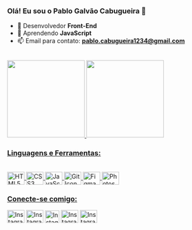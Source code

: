 ### Olá! Eu sou o Pablo Galvão Cabugueira 👋

- 🔭 Desenvolvedor **Front-End**
- 🌱 Aprendendo **JavaScript**
- 📫 Email para contato: **pablo.cabugueira1234@gmail.com**

<br>
  
<div align="left">
  <a href="https://github.com/pablocabugueira">
  <img height="180em" src="https://github-readme-stats.vercel.app/api?username=pablocabugueira&show_icons=true&theme=dark&include_all_commits=true&count_private=true"/>
  <img height="180em" src="https://github-readme-stats.vercel.app/api/top-langs/?username=pablocabugueira&layout=compact&langs_count=7&theme=dark"/>
</di>
  
### Linguagens e Ferramentas:
<div style="display: inline_block"><br>
  <img align="center" alt="HTML5 Icon" height="30" width="40" src="https://cdn.jsdelivr.net/gh/devicons/devicon/icons/html5/html5-original.svg">
  <img align="center" alt="CSS3 Icon" height="30" width="40" src="https://cdn.jsdelivr.net/gh/devicons/devicon/icons/css3/css3-original.svg">
  <img align="center" alt="JavaScript Icon" height="30" width="40" src="https://cdn.jsdelivr.net/gh/devicons/devicon/icons/javascript/javascript-original.svg">
  <img align="center" alt="Git Icon" height="30" width="40" src="https://cdn.jsdelivr.net/gh/devicons/devicon/icons/git/git-original.svg">
  <img align="center" alt="Figma Icon" height="30" width="40" src="https://cdn.jsdelivr.net/gh/devicons/devicon/icons/figma/figma-original.svg">
  <img align="center" alt="Photoshop Icon" height="30" width="40" src="https://cdn.jsdelivr.net/gh/devicons/devicon/icons/photoshop/photoshop-plain.svg">
</div>

### Conecte-se comigo:
<div>
  <a href="https://www.instagram.com/pablinxxc/" target="_blank"><img src="https://raw.githubusercontent.com/rahuldkjain/github-profile-readme-generator/master/src/images/icons/Social/instagram.svg" alt="Instagram do Pablo" height="30" width="40"></a>
  <a href="https://www.instagram.com/pablinxxc/" target="_blank"><img src="" alt="Instagram do Pablo" height="30" width="40"></a>
 	<a href="https://www.instagram.com/pablinxxc/" target="_blank"><img src="https://upload.wikimedia.org/wikipedia/commons/7/7e/Gmail_icon_%282020%29.svg" alt="Instagram do Pablo" height="29" width="33"></a> 
  <a href="https://www.instagram.com/pablinxxc/" target="_blank"><img src="https://raw.githubusercontent.com/rahuldkjain/github-profile-readme-generator/master/src/images/icons/Social/instagram.svg" alt="Instagram do Pablo" height="30" width="40"></a>
  <a href="https://www.instagram.com/pablinxxc/" target="_blank"><img src="https://raw.githubusercontent.com/rahuldkjain/github-profile-readme-generator/master/src/images/icons/Social/instagram.svg" alt="Instagram do Pablo" height="30" width="40"></a>
